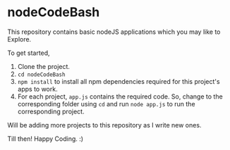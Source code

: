 # nodeCodeBash
This repository contains basic nodeJS applications which you may like to Explore.

To get started,
1. Clone the project.
2. `cd nodeCodeBash`
3. `npm install` to install all npm dependencies required for this project's apps to work.
4. For each project, `app.js` contains the required code. So, change to the corresponding folder using `cd` and run `node app.js` to run the corresponding project.

Will be adding more projects to this repository as I write new ones.

Till then! Happy Coding. :)
